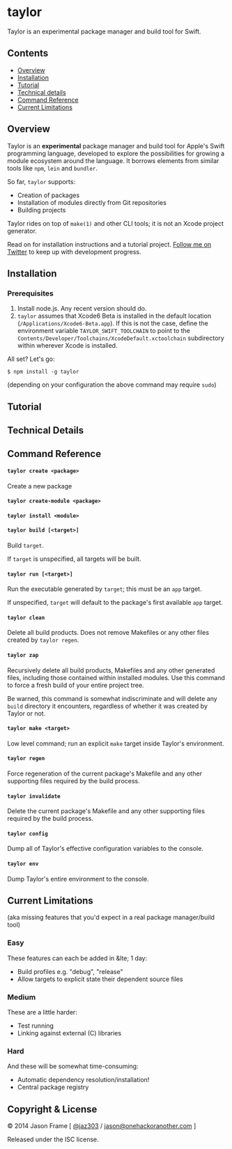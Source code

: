 # taylor

Taylor is an experimental package manager and build tool for Swift.

## Contents

  - [Overview](#overview)
  - [Installation](#installation)
  - [Tutorial](#tutorial)
  - [Technical details](#technical)
  - [Command Reference](#reference)
  - [Current Limitations](#limitations)

## <a name='overview'></a>Overview

Taylor is an __experimental__ package manager and build tool for Apple's Swift programming language, developed to explore the possibilities for growing a module ecosystem around the language. It borrows elements from similar tools like `npm`, `lein` and `bundler`.

So far, `taylor` supports:

  * Creation of packages
  * Installation of modules directly from Git repositories
  * Building projects

Taylor rides on top of `make(1)` and other CLI tools; it is not an Xcode project generator.

Read on for installation instructions and a tutorial project. [Follow me on Twitter](http://twitter.com/jaz303) to keep up with development progress.

## <a name='installation'></a>Installation

### Prerequisites

  1. Install node.js. Any recent version should do.
  2. `taylor` assumes that Xcode6 Beta is installed in the default location (`/Applications/Xcode6-Beta.app`). If this is not the case, define the environment variable `TAYLOR_SWIFT_TOOLCHAIN` to point to the `Contents/Developer/Toolchains/XcodeDefault.xctoolchain` subdirectory within wherever Xcode is installed.

All set? Let's go:

```
$ npm install -g taylor
```

(depending on your configuration the above command may require `sudo`)

## <a name='tutorial'></a>Tutorial

## <a name='technical'></a>Technical Details

## <a name='reference'></a>Command Reference

#### `taylor create <package>`

Create a new package

#### `taylor create-module <package>`

#### `taylor install <module>`

#### `taylor build [<target>]`

Build `target`.

If `target` is unspecified, all targets will be built.

#### `taylor run [<target>]`

Run the executable generated by `target`; this must be an `app` target.

If unspecified, `target` will default to the package's first available `app` target.

#### `taylor clean`

Delete all build products. Does not remove Makefiles or any other files created by `taylor regen`.

#### `taylor zap`

Recursively delete all build products, Makefiles and any other generated files, including those contained within installed modules. Use this command to force a fresh build of your entire project tree.

Be warned, this command is somewhat indiscriminate and will delete any `build` directory it encounters, regardless of whether it was created by Taylor or not.

#### `taylor make <target>`

Low level command; run an explicit `make` target inside Taylor's environment.

#### `taylor regen`

Force regeneration of the current package's Makefile and any other supporting files required by the build process.

#### `taylor invalidate`

Delete the current package's Makefile and any other supporting files required by the build process.

#### `taylor config`

Dump all of Taylor's effective configuration variables to the console.

#### `taylor env`

Dump Taylor's entire environment to the console.

## <a name='limitations'></a>Current Limitations

(aka missing features that you'd expect in a real package manager/build tool)

### Easy

These features can each be added in &lte; 1 day:

  - Build profiles e.g. "debug", "release"
  - Allow targets to explicit state their dependent source files

### Medium

These are a little harder:

  - Test running
  - Linking against external (C) libraries

### Hard

And these will be somewhat time-consuming:

  - Automatic dependency resolution/installation!
  - Central package registry

## Copyright &amp; License

&copy; 2014 Jason Frame [ [@jaz303](http://twitter.com/jaz303) / [jason@onehackoranother.com](mailto:jason@onehackoranother.com) ]

Released under the ISC license.